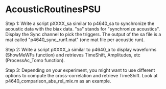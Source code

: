 # AcousticRoutinesPSU

Step 1: Write a script pXXXX_sa similar to p4640_sa to synchronize the acoustic data with the biax data. "sa" stands for "synchronize acoustics". Display the Sync channel to pick the triggers. The output of the sa file is a mat called "p4640_sync_run1.mat" (one mat file per acoustic run).

Step 2: Write a script pXXXX_a similar to p4640_a to display waveforms (ShowMeWFs function) and retrieves TimeShift, Amplitudes, etc (ProcessAc_Tomo function). 

Step 3: Depending on your experiment, you might want to use different options to compute the cross-correlation and retrieve TimeShift. Look at p4640_comparison_abs_rel_mix.m as an example.
